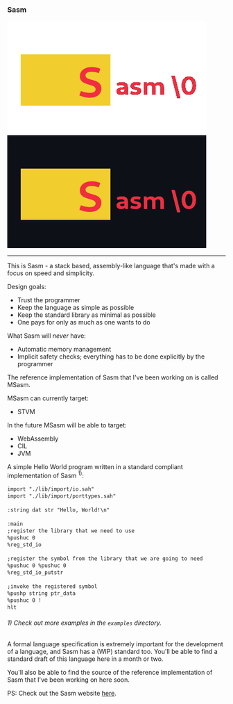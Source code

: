 ### Sasm ###
![sasm logo](./sasm-logo-github-light.png#gh-light-mode-only)
![sasm logo](./sasm-logo-github-dark.png#gh-dark-mode-only)

----
This is Sasm - a stack based, assembly-like language that's made with a focus on speed and simplicity.

Design goals:
- Trust the programmer
- Keep the language as simple as possible
- Keep the standard library as minimal as possible
- One pays for only as much as one wants to do

What Sasm will *never* have:
- Automatic memory management
- Implicit safety checks; everything has to be done explicitly by the programmer

The reference implementation of Sasm that I've been working on is called MSasm.

MSasm can currently target:
- STVM

In the future MSasm will be able to target:
- WebAssembly
- CIL
- JVM

A simple Hello World program written in a standard compliant implementation of Sasm <sup>1)</sup>:

````
import "./lib/import/io.sah"
import "./lib/import/porttypes.sah"

:string dat str "Hello, World!\n"

:main
;register the library that we need to use
%pushuc 0
%reg_std_io

;register the symbol from the library that we are going to need
%pushuc 0 %pushuc 0
%reg_std_io_putstr

;invoke the registered symbol
%pushp string ptr_data
%pushuc 0 !
hlt
````

###### 1) Check out more examples in the `examples` directory. ######

A formal language specification is extremely important for the development of a language, and Sasm has a (WIP) standard too. You'll be able to find a standard draft of this language here in a month or two.

You'll also be able to find the source of the reference implementation of Sasm that I've been working on here soon.

PS: Check out the Sasm website [here](https://trap-representation.github.io/Sasm/).
